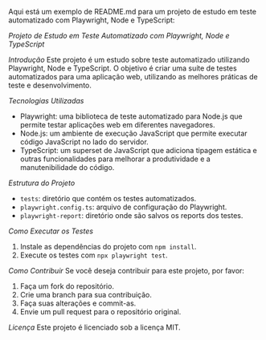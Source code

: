 Aqui está um exemplo de README.md para um projeto de estudo em teste automatizado com Playwright, Node e TypeScript:

*Projeto de Estudo em Teste Automatizado com Playwright, Node e TypeScript*

*Introdução*
Este projeto é um estudo sobre teste automatizado utilizando Playwright, Node e TypeScript. O objetivo é criar uma suíte de testes automatizados para uma aplicação web, utilizando as melhores práticas de teste e desenvolvimento.

*Tecnologias Utilizadas*
- Playwright: uma biblioteca de teste automatizado para Node.js que permite testar aplicações web em diferentes navegadores.
- Node.js: um ambiente de execução JavaScript que permite executar código JavaScript no lado do servidor.
- TypeScript: um superset de JavaScript que adiciona tipagem estática e outras funcionalidades para melhorar a produtividade e a manutenibilidade do código.

*Estrutura do Projeto*
- `tests`: diretório que contém os testes automatizados.
- `playwright.config.ts`: arquivo de configuração do Playwright.
- `playwright-report`: diretório onde são salvos os reports dos testes.

*Como Executar os Testes*
1. Instale as dependências do projeto com `npm install`.
2. Execute os testes com `npx playwright test`.

*Como Contribuir*
Se você deseja contribuir para este projeto, por favor:

1. Faça um fork do repositório.
2. Crie uma branch para sua contribuição.
3. Faça suas alterações e commit-as.
4. Envie um pull request para o repositório original.

*Licença*
Este projeto é licenciado sob a licença MIT.
